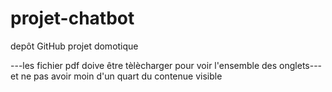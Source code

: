 # projet-chatbot
depôt GitHub projet domotique

---les fichier pdf doive être tèlècharger pour voir l'ensemble des onglets---
et ne pas avoir moin d'un quart du contenue visible
